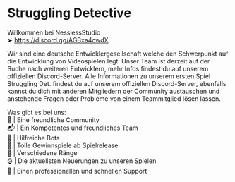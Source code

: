 # Struggling Detective <br>

Willkommen bei NesslessStudio <br>
➤ https://discord.gg/AGBxa4cwdX


Wir sind eine deutsche Entwicklergesellschaft welche den Schwerpunkt auf die Entwicklung von Videospielen legt.
Unser Team ist derzeit auf der Suche nach weiteren Entwicklern, mehr Infos findest du auf unserem offiziellen Discord-Server.
Alle Informationen zu unserem ersten Spiel Struggling Det. findest du auf unserem offiziellen Discord-Server, ebenfalls kannst du dich mit anderen Mitgliedern der Community austauschen und anstehende Fragen oder Probleme von einem Teammitglied lösen lassen.

Was gibt es bei uns: <br>
👫  |   Eine freundliche Community <br>
📬  |   Ein Kompetentes und freundliches Team <br>
👾  |   Hilfreiche Bots <br>
🎉  |   Tolle Gewinnspiele ab Spielrelease <br>
🥇  |   Verschiedene Ränge <br>
⌚  |   Die aktuellsten Neuerungen zu unseren Spielen <br>
🎫  |   Einen professionellen und schnellen Support <br>
